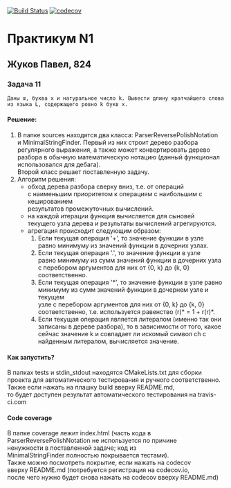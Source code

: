 [![Build Status](https://travis-ci.com/zhukovp0101/FormalLanguages_Practicum-1.svg?token=K1rtYcGvZ9fG67zFUUb7&branch=master)](https://travis-ci.com/zhukovp0101/FormalLanguages_Practicum-1)
[![codecov](https://codecov.io/gh/zhukovp0101/FormalLanguages_Practicum-1/branch/master/graph/badge.svg?token=Rw9DUtfA5s)](https://codecov.io/gh/zhukovp0101/FormalLanguages_Practicum-1)

# Практикум N1  
## Жуков Павел, 824  
### Задача 11  
`Даны α, буква x и натуральное число k. Вывести длину кратчайшего слова из
языка L, содержащего ровно k букв x.`
 
 #### Решение:
 1. В папке sources находятся два класса: ParserReversePolishNotation  
    и MinimalStringFinder. Первый из них строит дерево разбора  
    регулярного выражения, а также может конвертировать дерево  
    разбора в обычную математическую нотацию (данный функционал  
    использовался для дебага).  
    Второй класс решает поставленную задачу.
 2. Алгоритм решения: 
    * обход дерева разбора сверху вниз, т.е. от операций  
    с наименьшим приоритетом к операциям с наибольшим с кешированием  
    результатов промежуточных вычислений.
    * на каждой итерации функция вычисляется для сыновей  
    текущего узла дерева и результаты вычислений агрегируются.
    * агрегация происходит следующим образом:
        1. Если текущая операция '+', то значение функции в узле  
           равно минимуму из значений функции в дочерних узлах.
        2. Если текущая операция '.', то значение функции в узле  
           равно минимуму из сумм значений функции в дочерних узла  
           с перебором аргументов для них от {0, k} до {k, 0}  
           соответственно.
        3. Если текущая операция '*', то значение функции в узле равно  
           минимуму из сумм значений функции в дочернем узле и текущем  
           узле с перебором аргументов для них от {0, k} до {k, 0}  
           соответственно, т.е. используется равенство (r)\* = 1 + r(r)\*.
        4. Если текущая операция является литералом (именно так они  
           записаны в дереве разбора), то в зависимости от того, какое  
           сейчас значение k и совпадает ли искомый символ ch с  
           найденным литералом, вычисляется значение.
           
#### Как запустить?
В папках tests и stdin_stdout находятся CMakeLists.txt для сборки  
проекта для автоматического тестирования и ручного соответственно.  
Также если нажать на плашку build вверху README.md,  
то будет доступен результат автоматического тестирования на travis-ci.com

#### Code coverage  
В папке coverage лежит index.html (часть кода в  
ParserReversePolishNotation не используется по причине  
ненужности в поставленной задаче; код из  
MinimalStringFinder полностью покрывается тестами).  
Также можно посмотреть покрытие, если нажать на codecov  
вверху README.md (потребуется регистрация на codecov.io,  
после чего нужно будет снова нажать на codecov вверху README.md)
